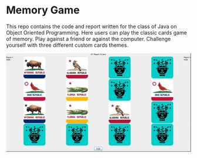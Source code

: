 # Memory Game
This repo contains the code and report written for the class of Java on Object Oriented Programming. Here users can play the classic cards game of memory. Play against a friend or against the computer. Challenge yourself with three different custom cards themes.  


![Board of the Memory Game](https://github.com/ndelah/Memory-Game/blob/master/game_presentation.jpg?raw=true)
